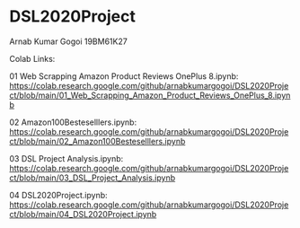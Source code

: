 # DSL2020Project

Arnab Kumar Gogoi 19BM61K27

Colab Links:

01 Web Scrapping Amazon Product Reviews OnePlus 8.ipynb:  https://colab.research.google.com/github/arnabkumargogoi/DSL2020Project/blob/main/01_Web_Scrapping_Amazon_Product_Reviews_OnePlus_8.ipynb

02 Amazon100Besteselllers.ipynb:  https://colab.research.google.com/github/arnabkumargogoi/DSL2020Project/blob/main/02_Amazon100Besteselllers.ipynb

03 DSL Project Analysis.ipynb:  https://colab.research.google.com/github/arnabkumargogoi/DSL2020Project/blob/main/03_DSL_Project_Analysis.ipynb

04 DSL2020Project.ipynb:  https://colab.research.google.com/github/arnabkumargogoi/DSL2020Project/blob/main/04_DSL2020Project.ipynb
